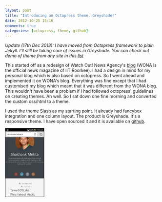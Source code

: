 ```yaml
---
layout: post
title: "Introducing an Octopress theme, Greyshade!"
date: 2012-10-25 15:16
comments: true
categories: [octopress, theme, github]
---
```


_Update (17th Dec 2013): I have moved from Octopress framework to plain Jekyll. I'll still be taking care of issues in Greyshade. You can check out demo of theme from any site in this [list](https://github.com/shashankmehta/greyshade/wiki/Sites-using-Greyshade)_

This started off as a redesign of Watch Out! News Agency's [blog](http://wona.github.com) (WONA is the official news magazine of IIT Roorkee). I had a design in mind for my personal blog which is also based on octopress. So I went ahead and implemented it on WONA's blog. Everything was fine except that I had customised my blog which meant that it was different from the WONA blog. This wouldn't have been a problem if I had followed octopress' guidelines on creating themes. Ah well. So I sat down one fine morning and converted the custom css/html to a theme. 

I used the theme [Slash](https://github.com/tommy351/Octopress-Theme-Slash) as my starting point. It already had fancybox integration and one column layout. The product is Greyshade. It's a responsive theme. I have open sourced it and it is available on [github](http://github.com/shashankmehta/greyshade).

<div class="aligncenter">
  <img src="/images/posts/greyshade/1.png" alt="Responsive design" style="border: 1px solid #111; width: 25%">
</div>

<div class="github-widget" data-repo="shashankmehta/greyshade"></div>
<script type="text/javascript" src="/javascripts/jquery.githubRepoWidget.js"></script>
